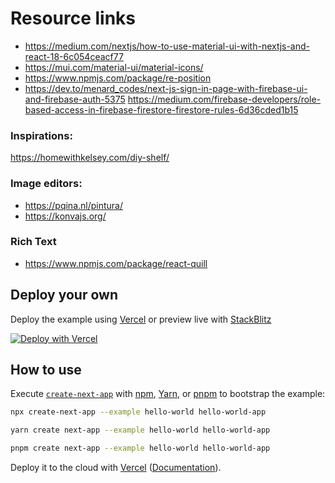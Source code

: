 # Resource links

- https://medium.com/nextjs/how-to-use-material-ui-with-nextjs-and-react-18-6c054ceacf77
- https://mui.com/material-ui/material-icons/
- https://www.npmjs.com/package/re-position
- https://dev.to/menard_codes/next-js-sign-in-page-with-firebase-ui-and-firebase-auth-5375
  https://medium.com/firebase-developers/role-based-access-in-firebase-firestore-firestore-rules-6d36cded1b15

### Inspirations:

https://homewithkelsey.com/diy-shelf/

### Image editors:

- https://pqina.nl/pintura/
- https://konvajs.org/

### Rich Text

- https://www.npmjs.com/package/react-quill

## Deploy your own

Deploy the example using [Vercel](https://vercel.com?utm_source=github&utm_medium=readme&utm_campaign=next-example) or preview live with [StackBlitz](https://stackblitz.com/github/vercel/next.js/tree/canary/examples/hello-world)

[![Deploy with Vercel](https://vercel.com/button)](https://vercel.com/new/git/external?repository-url=https://github.com/vercel/next.js/tree/canary/examples/hello-world&project-name=hello-world&repository-name=hello-world)

## How to use

Execute [`create-next-app`](https://github.com/vercel/next.js/tree/canary/packages/create-next-app) with [npm](https://docs.npmjs.com/cli/init), [Yarn](https://yarnpkg.com/lang/en/docs/cli/create/), or [pnpm](https://pnpm.io) to bootstrap the example:

```bash
npx create-next-app --example hello-world hello-world-app
```

```bash
yarn create next-app --example hello-world hello-world-app
```

```bash
pnpm create next-app --example hello-world hello-world-app
```

Deploy it to the cloud with [Vercel](https://vercel.com/new?utm_source=github&utm_medium=readme&utm_campaign=next-example) ([Documentation](https://nextjs.org/docs/deployment)).
